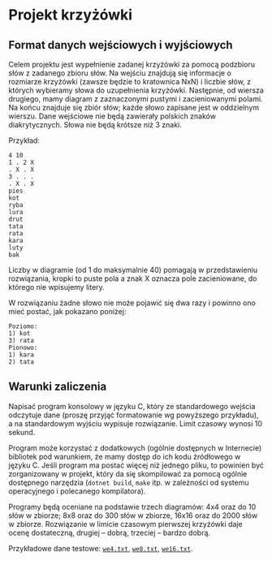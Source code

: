 # Projekt krzyżówki

## Format danych wejściowych i wyjściowych

Celem projektu jest wypełnienie zadanej krzyżówki za pomocą podzbioru słów z zadanego zbioru słów. Na wejściu znajdują się informacje o rozmiarze krzyżówki (zawsze będzie to kratownica NxN) i liczbie słów, z których wybieramy słowa do uzupełnienia krzyżówki. Następnie, od wiersza drugiego, mamy diagram z zaznaczonymi pustymi i zacieniowanymi polami. Na końcu znajduje się zbiór słów; każde słowo zapisane jest w oddzielnym wierszu. Dane wejściowe nie będą zawierały polskich znaków diakrytycznych. Słowa nie będą krótsze niż 3 znaki.

Przykład:
```
4 10
1 . 2 X
. X . X
3 . . .
. X . X
pies
kot
ryba
lura
drut
tata
rata
kara
luty
bak 
```

Liczby w diagramie (od 1 do maksymalnie 40) pomagają w przedstawieniu rozwiązania, kropki to puste pola a znak X oznacza pole zacieniowane, do którego nie wpisujemy litery.

W rozwiązaniu żadne słowo nie może pojawić się dwa razy i powinno ono mieć postać, jak pokazano poniżej:
```
Poziomo:
1) kot
3) rata
Pionowo:
1) kara
2) tata
```

## Warunki zaliczenia

Napisać program konsolowy w języku C, który ze standardowego wejścia odczytuje dane (proszę przyjąć formatowanie wg powyższego przykładu), a na standardowym wyjściu wypisuje rozwiązanie. Limit czasowy wynosi 10 sekund.

Program może korzystać z dodatkowych (ogólnie dostępnych w Internecie) bibliotek pod warunkiem, że mamy dostęp do ich kodu źródłowego w języku C. Jeśli program ma postać więcej niż jednego pliku, to powinien być zorganizowany w projekt, który da się skompilować za pomocą ogólnie dostępnego narzędzia (`dotnet build`, `make` itp. w zależności od systemu operacyjnego i polecanego kompilatora).

Programy będą oceniane na podstawie trzech diagramów: 4x4 oraz do 10 słów w zbiorze; 8x8 oraz do 300 słów w zbiorze, 16x16 oraz do 2000 słów w zbiorze. Rozwiązanie w limicie czasowym pierwszej krzyżówki daje ocenę dostateczną, drugiej – dobrą, trzeciej – bardzo dobrą.

Przykładowe dane testowe: [`we4.txt`](https://w-wieczorek.github.io/cpp1-2/konkurs/we4.txt), [`we8.txt`](https://w-wieczorek.github.io/cpp1-2/konkurs/we8.txt), [`we16.txt`](https://w-wieczorek.github.io/cpp1-2/konkurs/we16.txt). 

